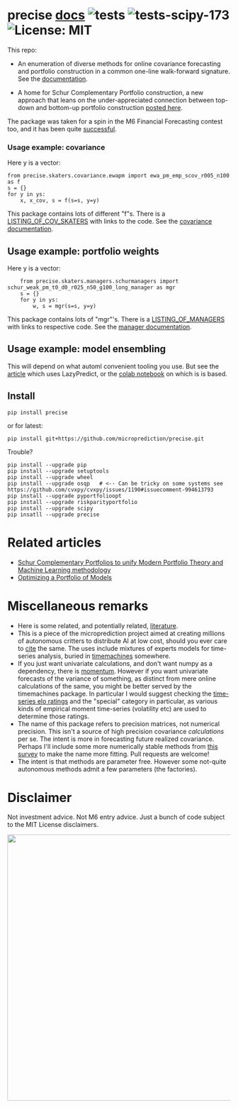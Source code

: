 # precise [docs](https://microprediction.github.io/precise/) ![tests](https://github.com/microprediction/precise/workflows/tests/badge.svg) ![tests-scipy-173](https://github.com/microprediction/precise/workflows/tests-scipy-173/badge.svg)![License: MIT](https://img.shields.io/badge/License-MIT-yellow.svg)

This repo:

- An enumeration of diverse methods for online covariance forecasting and portfolio construction in a common one-line walk-forward signature. See the [documentation](https://microprediction.github.io/precise/). 

- A home for Schur Complementary Portfolio construction, a new approach that leans on the under-appreciated connection between top-down and bottom-up portfolio construction [posted here](https://www.linkedin.com/posts/petercotton_schur-complementary-portfolios-a-unification-activity-7000535020381552640-ZWej?utm_source=share&utm_medium=member_desktop). 

The package was taken for a spin in the M6 Financial Forecasting contest too, and it has been quite [successful](https://microprediction.github.io/precise/m6_success.html). 

### Usage example: covariance 
Here y is a vector:

    from precise.skaters.covariance.ewapm import ewa_pm_emp_scov_r005_n100 as f 
    s = {}
    for y in ys:
        x, x_cov, s = f(s=s, y=y)

This package contains lots of different "f"s. There is a [LISTING_OF_COV_SKATERS](https://github.com/microprediction/precise/blob/main/LISTING_OF_COV_SKATERS.md) with links to the code. See the [covariance documentation](https://microprediction.github.io/precise/covariance.html).

## Usage example: portfolio weights
Here y is a vector:

        from precise.skaters.managers.schurmanagers import schur_weak_pm_t0_d0_r025_n50_g100_long_manager as mgr
        s = {}
        for y in ys:
            w, s = mgr(s=s, y=y)

This package contains lots of "mgr"'s. There is a [LISTING_OF_MANAGERS](https://github.com/microprediction/precise/blob/main/LISTING_OF_MANAGERS.md) with links to respective code. See the [manager documentation](https://microprediction.github.io/precise/managers.html).

## Usage example: model ensembling
This will depend on what automl convenient tooling you use. But see the [article](https://medium.com/@microprediction/optimizing-a-portfolio-of-models-f1ed432d728b) which uses LazyPredict, or the [colab notebook](https://github.com/microprediction/precise/blob/main/examples_colab_notebooks/lazypredict_model_portfolio.ipynb) on which is is based. 

## Install 

    pip install precise 
    
or for latest:

    pip install git+https://github.com/microprediction/precise.git
 
Trouble? 

    pip install --upgrade pip
    pip install --upgrade setuptools 
    pip install --upgrade wheel
    pip install --upgrade osqp   # <-- Can be tricky on some systems see https://github.com/cvxpy/cvxpy/issues/1190#issuecomment-994613793
    pip install --upgrade pyportfolioopt
    pip install --upgrade riskparityportfolio
    pip install --upgrade scipy
    pip insatll --upgrade precise 


# Related articles

 - [Schur Complementary Portfolios to unify Modern Portfolio Theory and Machine Learning methodology](https://www.linkedin.com/feed/update/urn:li:activity:7001007317131436032?utm_source=share&utm_medium=member_desktop)
 - [Optimizing a Portfolio of Models](https://medium.com/geekculture/optimizing-a-portfolio-of-models-f1ed432d728b)

# Miscellaneous remarks

 - Here is some related, and potentially related, [literature](https://github.com/microprediction/precise/blob/main/LITERATURE.md). 
 - This is a piece of the microprediction project aimed at creating millions of autonomous critters to distribute AI at low cost, should you ever care to [cite](https://github.com/microprediction/microprediction/blob/master/CITE.md) the same. The uses include mixtures of experts models for time-series analysis, buried in [timemachines](https://github.com/microprediction/timemachines/tree/main/timemachines/skatertools) somewhere. 
 - If you just want univariate calculations, and don't want numpy as a dependency, there is [momentum](https://github.com/microprediction/momentum). However if you want univariate forecasts of the variance of something, as distinct from mere online calculations of the same, you might be better served by the timemachines package. In particular I would suggest checking the [time-series elo ratings](https://microprediction.github.io/timeseries-elo-ratings/html_leaderboards/special-k_001.html) and the "special" category in particular, as various kinds of empirical moment time-series (volatility etc) are used to determine those ratings. 
 - The name of this package refers to precision matrices, not numerical precision. This isn't a source of high precision covariance *calculations* per se. The intent is more in forecasting future realized covariance. Perhaps I'll include some more numerically stable methods from [this survey](https://dbs.ifi.uni-heidelberg.de/files/Team/eschubert/publications/SSDBM18-covariance-authorcopy.pdf) to make the name more fitting. Pull requests are welcome!
 - The intent is that methods are parameter free. However some not-quite autonomous methods admit a few parameters (the factories). 


# Disclaimer 
Not investment advice. Not M6 entry advice. Just a bunch of code subject to the MIT License disclaimers. 


<img src="https://github.com/microprediction/precise/blob/main/images/incremental.png" width="600">


